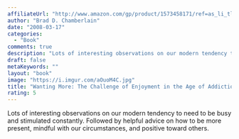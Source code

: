 ```yaml
---
affiliateUrl: "http://www.amazon.com/gp/product/1573458171/ref=as_li_tl?ie=UTF8&camp=1789&creative=390957&creativeASIN=1573458171&linkCode=as2&tag=jaktre-20&linkId=RGUBJ73KPIZ6MRSF"
author: "Brad D. Chamberlain"
date: "2008-03-17"
categories:
  - "Book"
comments: true
description: "Lots of interesting observations on our modern tendency to need to be busy and stimulated constantly.  Followed by helpful advice on how to be more pr"
draft: false
metaKeywords: ""
layout: "book"
image: "https://i.imgur.com/aOuoM4C.jpg"
title: "Wanting More: The Challenge of Enjoyment in the Age of Addiction"
rating: 5
---
```


Lots of interesting observations on our modern tendency to need to be busy and stimulated constantly.  Followed by helpful advice on how to be more present, mindful with our circumstances, and positive toward others.
